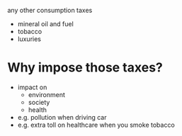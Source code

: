 
any other consumption taxes

- mineral oil and fuel
- tobacco
- luxuries
# Why impose those taxes?
- impact on
	- environment
	- society
	- health
- e.g. pollution when driving car
- e.g. extra toll on healthcare when you smoke tobacco